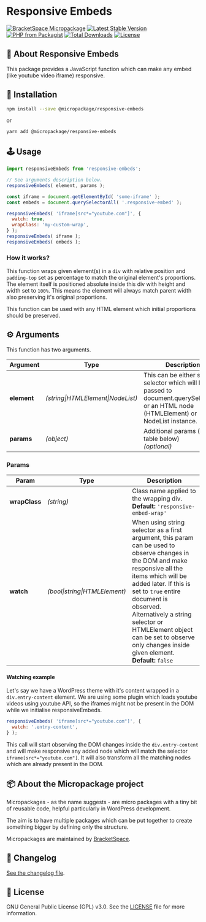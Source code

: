 # Responsive Embeds

[![BracketSpace Micropackage](https://img.shields.io/badge/BracketSpace-Micropackage-brightgreen)](https://bracketspace.com)
[![Latest Stable Version](https://poser.pugx.org/micropackage/responsive-embeds/v/stable)](https://packagist.org/packages/micropackage/responsive-embeds)
[![PHP from Packagist](https://img.shields.io/packagist/php-v/micropackage/responsive-embeds.svg)](https://packagist.org/packages/micropackage/responsive-embeds)
[![Total Downloads](https://poser.pugx.org/micropackage/responsive-embeds/downloads)](https://packagist.org/packages/micropackage/responsive-embeds)
[![License](https://poser.pugx.org/micropackage/responsive-embeds/license)](https://packagist.org/packages/micropackage/responsive-embeds)

## 🧬 About Responsive Embeds

This package provides a JavaScript function which can make any embed (like youtube video iframe) responsive.

## 💾 Installation

``` bash
npm install --save @micropackage/responsive-embeds
```
or
``` bash
yarn add @micropackage/responsive-embeds
```

## 🕹 Usage

```javascript
import responsiveEmbeds from 'responsive-embeds';

// See arguments description below.
responsiveEmbeds( element, params );

const iframe = document.getElementById( 'some-iframe' );
const embeds = document.querySelectorAll( '.responsive-embed' );

responsiveEmbeds( 'iframe[src*="youtube.com"]', {
  watch: true,
  wrapClass: 'my-custom-wrap',
} );
responsiveEmbeds( iframe );
responsiveEmbeds( embeds );
```

### How it works?

This function wraps given element(s) in a `div` with relative position and `padding-top` set as percentage to match the original element's proportions. The element itself is positioned absolute inside this div with height and width set to `100%`.  This means the element will always match parent width also preserving it's original proportions.

This function can be used with any HTML element which initial proportions should be preserved.

## ⚙️ Arguments
This function has two arguments.

| Argument | Type                              | Description                                                                                                                              |
|----------|-----------------------------------|------------------------------------------------------------------------------------------------------------------------------------------|
| **element**  | *(string\|HTMLElement\|NodeList)* | This can be either string selector which will be passed to document.querySelectorAll or an HTML node (HTMLElement) or NodeList instance. |
| **params**   | *(object)*                        | Additional params (see table below)<br/>*(optional)*                                                                                                      |


### Params
| Param         | Type                        | Description                                                                                                                                                                                                                                                                                                                                                      |
|---------------|-----------------------------|------------------------------------------------------------------------------------------------------------------------------------------------------------------------------------------------------------------------------------------------------------------------------------------------------------------------------------------------------------------|
| **wrapClass** | *(string)*                  | Class name applied to the wrapping div. <br/>**Default:** `'responsive-embed-wrap'`                                                                                                                                                                                                                                                                              |
| **watch**     | *(bool\|string\|HTMLElement)* | When using string selector as a first argument, this param can be used to observe changes in the DOM and make responsive all the items which will be added later. If this is set to `true` entire document is observed. Alternatively a string selector or HTMLElement object can be set to observe only changes inside given element. <br/>**Default:** `false` |

#### Watching example
Let's say we have a WordPress theme with it's content wrapped in a `div.entry-content` element.
We are using some plugin which loads youtube videos using youtube API, so the iframes might not be present in the DOM while we initialise responsiveEmbeds.

```JavaScript
responsiveEmbeds( 'iframe[src*="youtube.com"]', {
  watch: '.entry-content',
} );
```
This call will start observing the DOM changes inside the `div.entry-content` and will make responsive any added node which will match the selector `iframe[src*="youtube.com"]`. It will also transform all the matching nodes which are already present in the DOM.

## 📦 About the Micropackage project

Micropackages - as the name suggests - are micro packages with a tiny bit of reusable code, helpful particularly in WordPress development.

The aim is to have multiple packages which can be put together to create something bigger by defining only the structure.

Micropackages are maintained by [BracketSpace](https://bracketspace.com).

## 📖 Changelog

[See the changelog file](./CHANGELOG.md).

## 📃 License

GNU General Public License (GPL) v3.0. See the [LICENSE](./LICENSE) file for more information.
